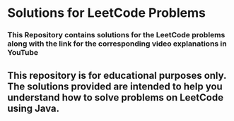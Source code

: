 # Solutions for LeetCode Problems
### This Repository contains solutions for the LeetCode problems along with the link for the corresponding video explanations in YouTube
## This repository is for educational purposes only. The solutions provided are intended to help you understand how to solve problems on LeetCode using Java.
